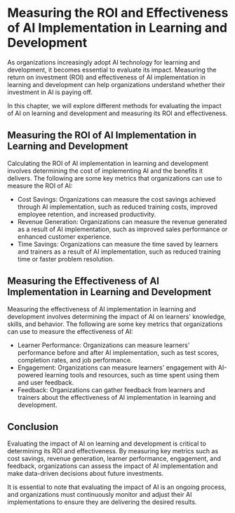 Measuring the ROI and Effectiveness of AI Implementation in Learning and Development
========================================================================================================================================================

As organizations increasingly adopt AI technology for learning and development, it becomes essential to evaluate its impact. Measuring the return on investment (ROI) and effectiveness of AI implementation in learning and development can help organizations understand whether their investment in AI is paying off.

In this chapter, we will explore different methods for evaluating the impact of AI on learning and development and measuring its ROI and effectiveness.

Measuring the ROI of AI Implementation in Learning and Development
------------------------------------------------------------------

Calculating the ROI of AI implementation in learning and development involves determining the cost of implementing AI and the benefits it delivers. The following are some key metrics that organizations can use to measure the ROI of AI:

* Cost Savings: Organizations can measure the cost savings achieved through AI implementation, such as reduced training costs, improved employee retention, and increased productivity.
* Revenue Generation: Organizations can measure the revenue generated as a result of AI implementation, such as improved sales performance or enhanced customer experience.
* Time Savings: Organizations can measure the time saved by learners and trainers as a result of AI implementation, such as reduced training time or faster problem resolution.

Measuring the Effectiveness of AI Implementation in Learning and Development
----------------------------------------------------------------------------

Measuring the effectiveness of AI implementation in learning and development involves determining the impact of AI on learners' knowledge, skills, and behavior. The following are some key metrics that organizations can use to measure the effectiveness of AI:

* Learner Performance: Organizations can measure learners' performance before and after AI implementation, such as test scores, completion rates, and job performance.
* Engagement: Organizations can measure learners' engagement with AI-powered learning tools and resources, such as time spent using them and user feedback.
* Feedback: Organizations can gather feedback from learners and trainers about the effectiveness of AI implementation in learning and development.

Conclusion
----------

Evaluating the impact of AI on learning and development is critical to determining its ROI and effectiveness. By measuring key metrics such as cost savings, revenue generation, learner performance, engagement, and feedback, organizations can assess the impact of AI implementation and make data-driven decisions about future investments.

It is essential to note that evaluating the impact of AI is an ongoing process, and organizations must continuously monitor and adjust their AI implementations to ensure they are delivering the desired results.
